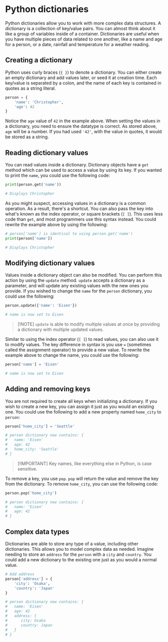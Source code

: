 # Python dictionaries

Python dictionaries allow you to work with more complex data structures. A dictionary is a collection of key/value pairs. You can almost think about it like a group of variables inside of a container. Dictionaries are useful when you have multiple pieces of data related to one another, like a name and age for a person, or a date, rainfall and temperature for a weather reading.

## Creating a dictionary

Python uses curly braces (`{ }`) to denote a dictionary. You can either create an empty dictionary and add values later, or seed it at creation time. Each key/value is separated by a colon, and the name of each key is contained in quotes as a string literal.

```python
person = {
    'name': 'Christopher',
    'age': 42
}
```

Notice the `age` value of `42` in the example above. When setting the values in a dictionary, you need to ensure the datatype is correct. As stored above, `age` will be a number. If you had used `'42'`, with the value in quotes, it would be stored as a string.

## Reading dictionary values

You can read values inside a dictionary. Dictionary objects have a `get` method which can be used to access a value by using its key. If you wanted to print the `name`, you could use the following code:

```python
print(person.get('name'))

# Displays Christopher
```

As you might suspect, accessing values in a dictionary is a common operation. As a result, there's a shortcut. You can also pass the key into what's known as the index operator, or square brackets (`[ ]`). This uses less code than `get`, and most programmers use this syntax instead. You could rewrite the example above by using the following:

```python
# person['name'] is identical to using person.get('name')
print(person['name'])

# Displays Christopher
```

## Modifying dictionary values

Values inside a dictionary object can also be modified. You can perform this action by using the `update` method. `update` accepts a dictionary as a parameter, and will update any existing values with the new ones you provide. If you wished to change the `name` for the `person` dictionary, you could use the following:

```python
person.update({'name': 'Eisen'})

# name is now set to Eisen
```

> [!NOTE] `update` is able to modify multiple values at once by providing a dictionary with multiple updated values.

Similar to using the index operator (`[ ]`) to read values, you can also use it to modify values. The key difference in syntax is you use `=` (sometimes called the assignment operator) to provide a new value. To rewrite the example above to change the name, you could use the following:

```python
person['name'] = 'Eisen'

# name is now set to Eisen
```

## Adding and removing keys

You are not required to create all keys when initializing a dictionary. If you wish to create a new key, you can assign it just as you would an existing one. You could use the following to add a new property named `home_city` to `person`:

```python
person['home_city'] = 'Seattle'

# person dictionary now contains: {
#   name: 'Eisen'
#   age: 42
#   home_city: 'Seattle'
# }
```

> [!IMPORTANT] Key names, like everything else in Python, is case sensitive.

To remove a key, you use `pop`. `pop` will return the value and remove the key from the dictionary. To remove `home_city`, you can use the following code:

```python
person.pop('home_city')

# person dictionary now contains: {
#   name: 'Eisen'
#   age: 42
# }
```

## Complex data types

Dictionaries are able to store any type of a value, including other dictionaries. This allows you to model complex data as needed. Imagine needing to store an `address` for the `person` with a `city` and `country`. You could add a new dictionary to the existing one just as you would a normal value.

```python
# Add address
person['address'] = {
    'city': 'Osaka',
    'country': 'Japan'
}

# person dictionary now contains: {
#   name: 'Eisen'
#   age: 42
#   address: {
#      city: Osaka
#      country: Japan
#   }
# }
```
